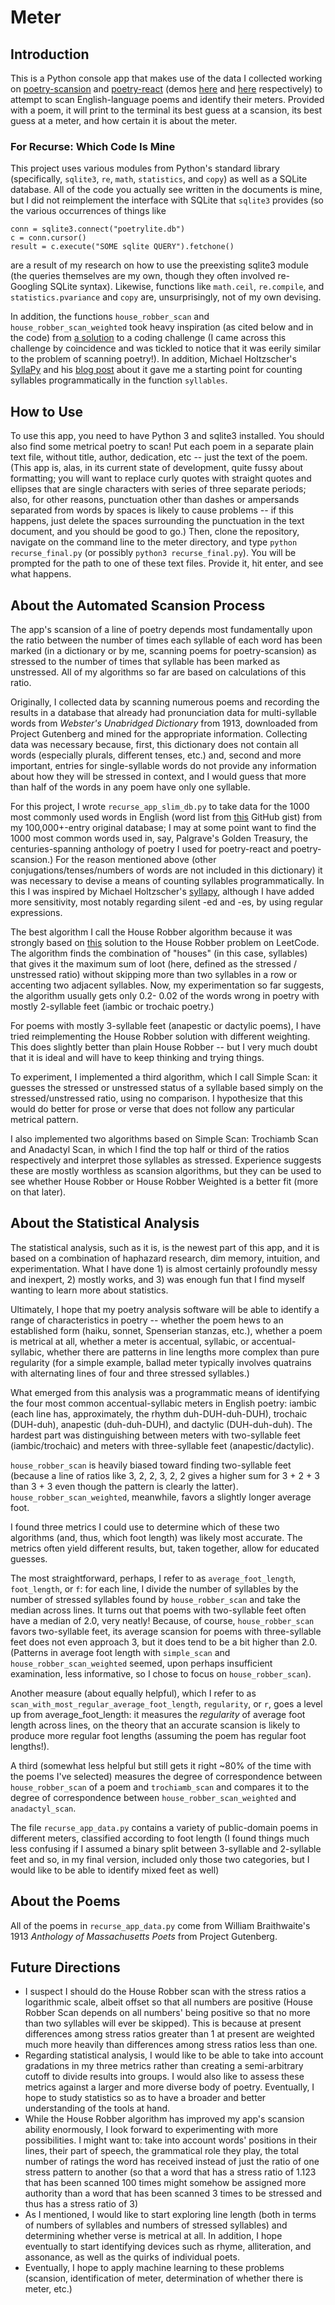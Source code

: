 # Meter

## Introduction

This is a Python console app that makes use of the data I collected working on [poetry-scansion](https://github.com/Hathaway2010/poetry-scansion) and [poetry-react](https://github.com/Hathaway2010/poetry-react) (demos [here](https://poetry-scansion.repl.co) and [here](https://poetry-react.repl.co) respectively) to attempt to scan English-language poems and identify their meters. Provided with a poem, it will print to the terminal its best guess at a scansion, its best guess at a meter, and how certain it is about the meter.

### For Recurse: Which Code Is Mine

This project uses various modules from Python's standard library (specifically, `sqlite3`, `re`, `math`, `statistics`, and `copy`) as well as a SQLite database. All of the code you actually see written in the documents is mine, but I did not reimplement the interface with SQLite that `sqlite3` provides (so the various occurrences of things like 

    conn = sqlite3.connect("poetrylite.db")
    c = conn.cursor()
    result = c.execute("SOME sqlite QUERY").fetchone()

are a result of my research on how to use the preexisting sqlite3 module (the queries themselves are my own, though they often involved re-Googling SQLite syntax). Likewise, functions like `math.ceil`, `re.compile`, and `statistics.pvariance` and `copy` are, unsurprisingly, not of my own devising.

In addition, the functions `house_robber_scan` and `house_robber_scan_weighted` took heavy inspiration (as cited below and in the code) from [a solution](https://leetcode.com/problems/house-robber/discuss/156523/From-good-to-great.-How-to-approach-most-of-DP-problems) to a coding challenge (I came across this challenge by coincidence and was tickled to notice that it was eerily similar to the problem of scanning poetry!). In addition, Michael Holtzscher's [SyllaPy](https://github.com/mholtzscher/syllapy) and his [blog post](https://mholtzscher.github.io/2018/05/29/syllables/) about it gave me a starting point for counting syllables programmatically in the function `syllables`.

## How to Use

To use this app, you need to have Python 3 and sqlite3 installed. You should also find some metrical poetry to scan! Put each poem in a separate plain text file, without title, author, dedication, etc -- just the text of the poem. (This app is, alas, in its current state of development, quite fussy about formatting; you will want to replace curly quotes with straight quotes and ellipses that are single characters with series of three separate periods; also, for other reasons, punctuation other than dashes or ampersands separated from words by spaces is likely to cause problems -- if this happens, just delete the spaces surrounding the punctuation in the text document, and you should be good to go.) Then, clone the repository, navigate on the command line to the meter directory, and type `python recurse_final.py` (or possibly `python3 recurse_final.py`). You will be prompted for the path to one of these text files. Provide it, hit enter, and see what happens. 

## About the Automated Scansion Process

The app's scansion of a line of poetry depends most fundamentally upon the ratio between the number of times each syllable of each word has been marked (in a dictionary or by me, scanning poems for poetry-scansion) as stressed to the number of times that syllable has been marked as unstressed. All of my algorithms so far are based on calculations of this ratio. 

Originally, I collected data by scanning numerous poems and recording the results in a database that already had pronunciation data for multi-syllable words from *Webster's Unabridged Dictionary* from 1913, downloaded from Project Gutenberg and mined for the appropriate information. Collecting data was necessary because, first, this dictionary does not contain all words (especially plurals, different tenses, etc.) and, second and more important, entries for single-syllable words do not provide any information about how they will be stressed in context, and I would guess that more than half of the words in any poem have only one syllable. 

For this project, I wrote `recurse_app_slim_db.py` to take data for the 1000 most commonly used words in English (word list from [this](https://gist.github.com/deekayen/4148741) GitHub gist) from my 100,000+-entry original database; I may at some point want to find the 1000 most common words used in, say, Palgrave's Golden Treasury, the centuries-spanning anthology of poetry I used for poetry-react and poetry-scansion.) For the reason mentioned above (other conjugations/tenses/numbers of words are not included in this dictionary) it was necessary to devise a means of counting syllables programmatically. In this I was inspired by Michael Holtzscher's [syllapy](https://github.com/mholtzscher/syllapy), although I have added more sensitivity, most notably regarding silent -ed and -es, by using regular expressions.

The best algorithm I call the House Robber algorithm because it was strongly based on [this](https://leetcode.com/problems/house-robber/discuss/156523/From-good-to-great.-How-to-approach-most-of-DP-problems) solution to the House Robber problem on LeetCode. The algorithm finds the combination of "houses" (in this case, syllables) that gives it the maximum sum of loot (here, defined as the stressed / unstressed ratio) without skipping more than two syllables in a row or accenting two adjacent syllables. Now, my experimentation so far suggests, the algorithm usually gets only 0.2- 0.02 of the words wrong in poetry with mostly 2-syllable feet (iambic or trochaic poetry.)

For poems with mostly 3-syllable feet (anapestic or dactylic poems), I have tried reimplementing the House Robber solution with different weighting. This does slightly better than plain House Robber -- but I very much doubt that it is ideal and will have to keep thinking and trying things.

To experiment, I implemented a third algorithm, which I call Simple Scan: it guesses the stressed or unstressed status of a syllable based simply on the stressed/unstressed ratio, using no comparison. I hypothesize that this would do better for prose or verse that does not follow any particular metrical pattern. 

I also implemented two algorithms based on Simple Scan: Trochiamb Scan and Anadactyl Scan, in which I find the top half or third of the ratios respectively and interpret those syllables as stressed. Experience suggests these are mostly worthless as scansion algorithms, but they can be used to see whether House Robber or House Robber Weighted is a better fit (more on that later).

## About the Statistical Analysis

The statistical analysis, such as it is, is the newest part of this app, and it is based on a combination of haphazard research, dim memory, intuition, and experimentation. What I have done 1) is almost certainly profoundly messy and inexpert, 2) mostly works, and 3) was enough fun that I find myself wanting to learn more about statistics.

Ultimately, I hope that my poetry analysis software will be able to identify a range of characteristics in poetry -- whether the poem hews to an established form (haiku, sonnet, Spenserian stanzas, etc.), whether a poem is metrical at all, whether a meter is accentual, syllabic, or accentual-syllabic, whether there are patterns in line lengths more complex than pure regularity (for a simple example, ballad meter typically involves quatrains with alternating lines of four and three stressed syllables.) 

What emerged from this analysis was a programmatic means of identifying the four most common accentual-syllabic meters in English poetry: iambic (each line has, approximately, the rhythm duh-DUH-duh-DUH), trochaic (DUH-duh), anapestic (duh-duh-DUH), and dactylic (DUH-duh-duh). The hardest part was distinguishing between meters with two-syllable feet (iambic/trochaic) and meters with three-syllable feet (anapestic/dactylic). 

`house_robber_scan` is heavily biased toward finding two-syllable feet (because a line of ratios like 3, 2, 2, 3, 2, 2 gives a higher sum for 3 + 2 + 3 than 3 + 3 even though the pattern is clearly the latter). `house_robber_scan_weighted`, meanwhile, favors a slightly longer average foot.

I found three metrics I could use to determine which of these two algorithms (and, thus, which foot length) was likely most accurate. The metrics often yield different results, but, taken together, allow for educated guesses.

The most straightforward, perhaps, I refer to as `average_foot_length`, `foot_length`, or `f`: for each line, I divide the number of syllables by the number of stressed syllables found by `house_robber_scan` and take the median across lines. It turns out that poems with two-syllable feet often have a median of 2.0, very neatly! Because, of course, `house_robber_scan` favors two-syllable feet, its average scansion for poems with three-syllable feet does not even approach 3, but it does tend to be a bit higher than 2.0. (Patterns in average foot length with `simple_scan` and `house_robber_scan_weighted` seemed, upon perhaps insufficient examination, less informative, so I chose to focus on `house_robber_scan`).

Another measure (about equally helpful), which I refer to as `scan_with_most_regular_average_foot_length`, `regularity`, or `r`, goes a level up from average_foot_length: it measures the *regularity* of average foot length across lines, on the theory that an accurate scansion is likely to produce more regular foot lengths (assuming the poem has regular foot lengths!).

A third (somewhat less helpful but still gets it right ~80% of the time with the poems I've selected) measures the degree of correspondence between `house_robber_scan` of a poem and `trochiamb_scan` and compares it to the degree of correspondence between `house_robber_scan_weighted` and `anadactyl_scan`.

The file `recurse_app_data.py` contains a variety of public-domain poems in different meters, classified according to foot length (I found things much less confusing if I assumed a binary split between 3-syllable and 2-syllable feet and so, in my final version, included only those two categories, but I would like to be able to identify mixed feet as well)

## About the Poems

All of the poems in `recurse_app_data.py` come from William Braithwaite's 1913 *Anthology of Massachusetts Poets* from Project Gutenberg. 

## Future Directions
- I suspect I should do the House Robber scan with the stress ratios a logarithmic scale, albeit offset so that all numbers are positive (House Robber Scan depends on all numbers' being positive so that no more than two syllables will ever be skipped). This is because at present differences among stress ratios greater than 1 at present are weighted much more heavily than differences among stress ratios less than one.
- Regarding statistical analysis, I would like to be able to take into account gradations in my three metrics rather than creating a semi-arbitrary cutoff to divide results into groups. I would also like to assess these metrics against a larger and more diverse body of poetry. Eventually, I hope to study statistics so as to have a broader and better understanding of the tools at hand.
- While the House Robber algorithm has improved my app's scansion ability enormously, I look forward to experimenting with more possibilities. I might want to: take into account words' positions in their lines, their part of speech, the grammatical role they play, the total number of ratings the word has received instead of just the ratio of one stress pattern to another (so that a word that has a stress ratio of 1.123 that has been scanned 100 times might somehow be assigned more authority than a word that has been scanned 3 times to be stressed and thus has a stress ratio of 3)
- As I mentioned, I would like to start exploring line length (both in terms of numbers of syllables and numbers of stressed syllables) and determining whether verse is metrical at all. In addition, I hope eventually to start identifying devices such as rhyme, alliteration, and assonance, as well as the quirks of individual poets.
- Eventually, I hope to apply machine learning to these problems (scansion, identification of meter, determination of whether there is meter, etc.) 
 
